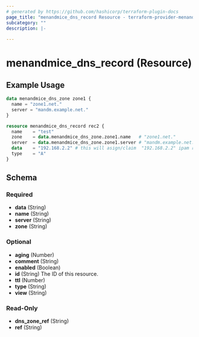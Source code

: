 ```yaml
---
# generated by https://github.com/hashicorp/terraform-plugin-docs
page_title: "menandmice_dns_record Resource - terraform-provider-menandmice"
subcategory: ""
description: |-
  
---
```


# menandmice_dns_record (Resource)



## Example Usage

```terraform
data menandmice_dns_zone zone1 {
  name = "zone1.net."
  server = "mandm.example.net."
}

resource menandmice_dns_record rec2 {
  name    = "test"
  zone    = data.menandmice_dns_zone.zone1.name   # "zone1.net."
  server  = data.menandmice_dns_zone.zone1.server # "mandm.example.net."
  data    = "192.168.2.2" # this will asign/claim  "192.168.2.2" ipam records
  type    = "A"
}
```

<!-- schema generated by tfplugindocs -->
## Schema

### Required

- **data** (String)
- **name** (String)
- **server** (String)
- **zone** (String)

### Optional

- **aging** (Number)
- **comment** (String)
- **enabled** (Boolean)
- **id** (String) The ID of this resource.
- **ttl** (Number)
- **type** (String)
- **view** (String)

### Read-Only

- **dns_zone_ref** (String)
- **ref** (String)


